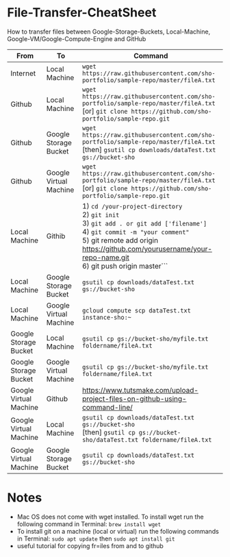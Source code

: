 # File-Transfer-CheatSheet
How to transfer files between Google-Storage-Buckets, Local-Machine, Google-VM/Google-Compute-Engine and GitHub

| From                   | To                     | Command
| ---------------------- | ---------------------- | ---------------------------------------------------------------------------------------------------------------- 
| Internet               | Local Machine          | ```wget https://raw.githubusercontent.com/sho-portfolio/sample-repo/master/fileA.txt```    
| Github                 | Local Machine          | ```wget https://raw.githubusercontent.com/sho-portfolio/sample-repo/master/fileA.txt``` <br/> [or] ```git clone https://github.com/sho-portfolio/sample-repo.git```                                                                                                              
| Github                 | Google Storage Bucket  | ```wget https://raw.githubusercontent.com/sho-portfolio/sample-repo/master/fileA.txt``` <br/>[then] ```gsutil cp downloads/dataTest.txt gs://bucket-sho```                                            
| Github                 | Google Virtual Machine | ```wget https://raw.githubusercontent.com/sho-portfolio/sample-repo/master/fileA.txt``` <br/>[or] ```git clone https://github.com/sho-portfolio/sample-repo.git```                    
| Local Machine          | Githib                 | 1) ```cd /your-project-directory``` <br/>2) ```git init``` <br/>3) ```git add . or git add ['filename']``` <br/>4) ```git commit -m "your comment"``` <br/> 5) git remote add origin https://github.com/yourusername/your-repo-name.git<br/>6) git push origin master```
| Local Machine          | Google Storage Bucket  | ```gsutil cp downloads/dataTest.txt gs://bucket-sho```
| Local Machine          | Google Virtual Machine | ```gcloud compute scp dataTest.txt instance-sho:~```
| Google Storage Bucket  | Local Machine          | ```gsutil cp gs://bucket-sho/myfile.txt foldername/fileA.txt``` 
| Google Storage Bucket  | Google Virtual Machine | ```gsutil cp gs://bucket-sho/myfile.txt foldername/fileA.txt```
| Google Virtual Machine | Github                 | https://www.tutsmake.com/upload-project-files-on-github-using-command-line/
| Google Virtual Machine | Local Machine          | ```gsutil cp downloads/dataTest.txt gs://bucket-sho``` <br/> [then] ```gsutil cp gs://bucket-sho/dataTest.txt foldername/fileA.txt```
| Google Virtual Machine | Google Storage Bucket  | ```gsutil cp downloads/dataTest.txt gs://bucket-sho```


# Notes
* Mac OS does not come with wget installed.  To install wget run the following command in Terminal: ```brew install wget```
* To install git on a machine (local or virtual) run the following commands in Terminal: ```sudo apt update``` then 
```sudo apt install git```
* useful tutorial for copying fr=iles from and to github
